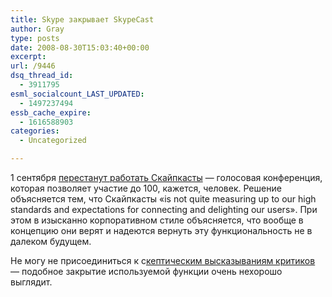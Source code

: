 ```yaml
---
title: Skype закрывает SkypeCast
author: Gray
type: posts
date: 2008-08-30T15:03:40+00:00
excerpt:
url: /9446
dsq_thread_id:
  - 3911795
esml_socialcount_LAST_UPDATED:
  - 1497237494
essb_cache_expire:
  - 1616588903
categories:
  - Uncategorized

---
```








1 сентября <a href="http://share.skype.com/sites/en/2008/08/goodnight_skypecasts.html" target="_blank">перестанут работать Скайпкасты</a> &#8212; голосовая конференция, которая позволяет участие до 100, кажется, человек. Решение объясняется тем, что Скайпкасты &#171;is not quite measuring up to our high standards and expectations for connecting and delighting our users&#187;. При этом в изысканно корпоративном стиле объясняется, что вообще в концепцию они верят и надеются вернуть эту функциональность не в далеком будущем.

Не могу не присоединиться к с<a href="http://andyabramson.blogs.com/voipwatch/2008/08/is-skype-killin.html" target="_blank">кептическим высказываниям критиков</a> &#8212; подобное закрытие используемой функции очень нехорошо выглядит.